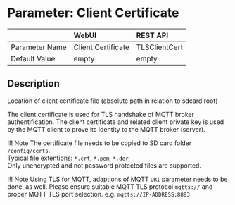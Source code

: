 # Parameter: Client Certificate

|                   | WebUI               | REST API
|:---               |:---                 |:----
| Parameter Name    | Client Certificate  | TLSClientCert
| Default Value     | empty               | empty


## Description

Location of client certificate file (absolute path in relation to sdcard root)


The client certificate is used for TLS handshake of MQTT broker authentification. The client certificate and 
related client private key is used by the MQTT client to prove its identity to the MQTT broker (server).

!!! Note
The certificate file needs to be copied to SD card folder `/config/certs`.<br>
    Typical file extentions: `*.crt`, `*.pem`, `*.der`<br>
    Only unencrypted and not password protected files are supported.


!!! Note
    Using TLS for MQTT, adaptions of MQTT `URI` parameter needs to be done, as well.  Please ensure suitable MQTT
    TLS protocol `mqtts://` and proper MQTT TLS port selection. e.g. `mqtts://IP-ADDRESS:8883`
